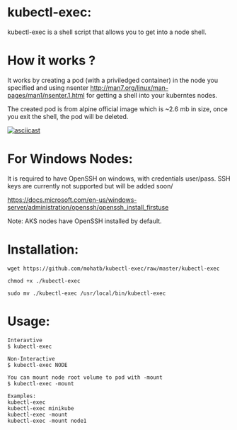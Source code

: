 # kubectl-exec:
kubectl-exec is a shell script that allows you to get into a node shell.

# How it works ?

It works by creating a pod (with a priviledged container) in the node you specified and using nsenter http://man7.org/linux/man-pages/man1/nsenter.1.html for getting a shell into your kuberntes nodes.

The created pod is from alpine official image which is ~2.6 mb in size, once you exit the shell, the pod will be deleted.

[![asciicast](https://asciinema.org/a/AtiTZTs319wNFa8yYYMFbcSSd.svg)](https://asciinema.org/a/AtiTZTs319wNFa8yYYMFbcSSd)

# For Windows Nodes:

It is required to have OpenSSH on windows, with credentials user/pass. SSH keys are currently not supported but will be added soon/

https://docs.microsoft.com/en-us/windows-server/administration/openssh/openssh_install_firstuse

Note: AKS nodes have OpenSSH installed by default.


# Installation:
```
wget https://github.com/mohatb/kubectl-exec/raw/master/kubectl-exec

chmod +x ./kubectl-exec

sudo mv ./kubectl-exec /usr/local/bin/kubectl-exec
```

# Usage:
```
Interavtive
$ kubectl-exec
 
Non-Interactive
$ kubectl-exec NODE
 
You can mount node root volume to pod with -mount
$ kubectl-exec -mount
 
Examples:
kubectl-exec
kubectl-exec minikube
kubectl-exec -mount
kubectl-exec -mount node1
```
